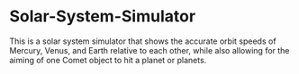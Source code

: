 # Solar-System-Simulator
This is a solar system simulator that shows the accurate orbit speeds of Mercury, Venus, and Earth relative to each other, while also allowing for the aiming of one Comet object to hit a planet or planets.
